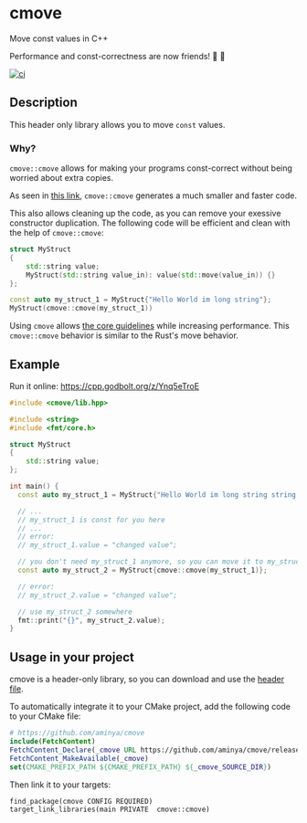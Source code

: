 # cmove

Move const values in C++

Performance and const-correctness are now friends! :tada: :rocket:

[![ci](https://github.com/aminya/cmove/actions/workflows/ci.yml/badge.svg)](https://github.com/aminya/cmove/actions/workflows/ci.yml)

## Description

This header only library allows you to move `const` values.

### Why?

`cmove::cmove` allows for making your programs const-correct without being worried about extra copies.

As seen in [this link](https://cpp.godbolt.org/z/cnvvxbKcn), `cmove::cmove` generates a much smaller and faster code.

This also allows cleaning up the code, as you can remove your exessive constructor duplication. The following code will be efficient and clean with the help of `cmove::cmove`:
```cpp
struct MyStruct
{
    std::string value;
    MyStruct(std::string value_in): value(std::move(value_in)) {}
};
```
```cpp
const auto my_struct_1 = MyStruct{"Hello World im long string"};
MyStruct(cmove::cmove(my_struct_1))
```

Using `cmove` allows [the core guidelines](https://isocpp.github.io/CppCoreGuidelines/CppCoreGuidelines#con1-by-default-make-objects-immutable
) while increasing performance. This `cmove::cmove` behavior is similar to the Rust's move behavior.

## Example

Run it online: https://cpp.godbolt.org/z/Ynq5eTroE

```cpp
#include <cmove/lib.hpp>

#include <string>
#include <fmt/core.h>

struct MyStruct
{
    std::string value;
};

int main() {
  const auto my_struct_1 = MyStruct{"Hello World im long string string string"};

  // ...
  // my_struct_1 is const for you here
  // ...
  // error:
  // my_struct_1.value = "changed value";

  // you don't need my_struct_1 anymore, so you can move it to my_struct_2 without copying
  const auto my_struct_2 = MyStruct{cmove::cmove(my_struct_1)};

  // error:
  // my_struct_2.value = "changed value";

  // use my_struct_2 somewhere
  fmt::print("{}", my_struct_2.value);
}
```

## Usage in your project

cmove is a header-only library, so you can download and use the [header file](https://github.com/aminya/move_const/blob/c3f45d3445fde61dc0de3158af64252abd7a8c79/cmove/include/cmove/lib.hpp).

To automatically integrate it to your CMake project, add the following code to your CMake file:

```cmake
# https://github.com/aminya/cmove
include(FetchContent)
FetchContent_Declare(_cmove URL https://github.com/aminya/cmove/releases/download/v1.0.0/cmove-1.0.0.zip)
FetchContent_MakeAvailable(_cmove)
set(CMAKE_PREFIX_PATH ${CMAKE_PREFIX_PATH} ${_cmove_SOURCE_DIR})
```

Then link it to your targets:
```
find_package(cmove CONFIG REQUIRED)
target_link_libraries(main PRIVATE  cmove::cmove)
```